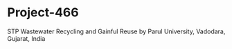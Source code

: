 # Project-466
 STP Wastewater Recycling and Gainful Reuse by Parul University, Vadodara, Gujarat,  India
